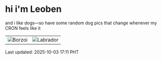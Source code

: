 # hi i'm Leoben

and i like dogs—so have some random dog pics that change whenever my CRON feels like it

|  |  |
|--------|----------|
| ![Borzoi](https://random-dog-vercel.vercel.app/api/random-borzoi?v=1759482666) | ![Labrador](https://random-dog-vercel.vercel.app/api/random-labrador?v=1759482666) |

Last updated: 2025-10-03 17:11 PHT
